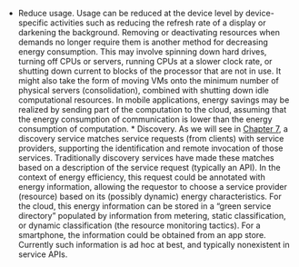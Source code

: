 *  Reduce usage. Usage can be reduced at the device level by device-specific activities such as reducing the refresh rate of a display or darkening the background. Removing or deactivating resources when demands no longer require them is another method for decreasing energy consumption. This may involve spinning down hard drives, turning off CPUs or servers, running CPUs at a slower clock rate, or shutting down current to blocks of the processor that are not in use. It might also take the form of moving VMs onto the minimum number of physical servers (consolidation), combined with shutting down idle computational resources. In mobile applications, energy savings may be realized by sending part of the computation to the cloud, assuming that the energy consumption of communication is lower than the energy consumption of computation. *  Discovery. As we will see in [Chapter 7](ch07.xhtml#ch07), a discovery service matches service requests (from clients) with service providers, supporting the identification and remote invocation of those services. Traditionally discovery services have made these matches based on a description of the service request (typically an API). In the context of energy efficiency, this request could be annotated with energy information, allowing the requestor to choose a service provider (resource) based on its (possibly dynamic) energy characteristics. For the cloud, this energy information can be stored in a “green service directory” populated by information from metering, static classification, or dynamic classification (the resource monitoring tactics). For a smartphone, the information could be obtained from an app store. Currently such information is ad hoc at best, and typically nonexistent in service APIs.